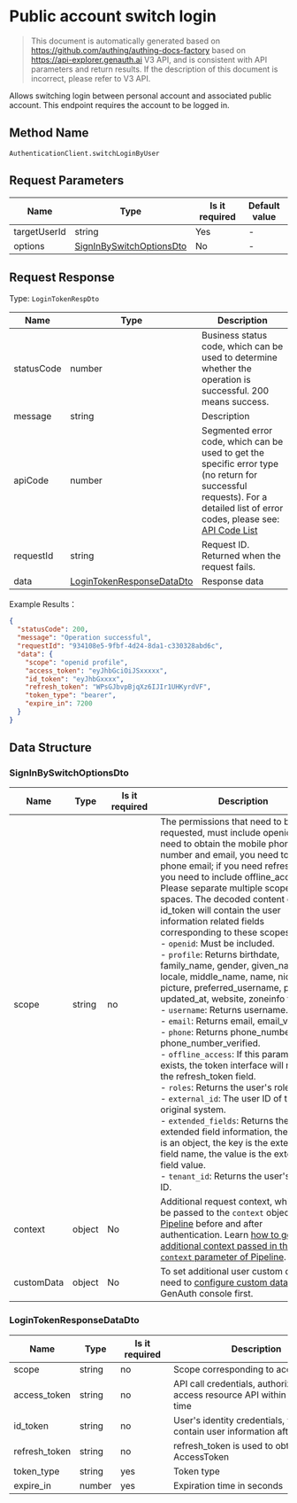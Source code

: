 # Public account switch login

<!--
Warning ⚠️:
Do not modify this document directly,
https://github.com/Authing/authing-docs-factory
Use this project to generate
-->

<LastUpdated />

> This document is automatically generated based on https://github.com/authing/authing-docs-factory based on https://api-explorer.genauth.ai V3 API, and is consistent with API parameters and return results. If the description of this document is incorrect, please refer to V3 API.

Allows switching login between personal account and associated public account. This endpoint requires the account to be logged in.

## Method Name

`AuthenticationClient.switchLoginByUser`

## Request Parameters

| Name         | Type                                                             | <div style="width:80px">Is it required</div> | Default value | <div style="width:300px">Description</div> | <div style="width:200px"></div>Example Value</div> |
| ------------ | ---------------------------------------------------------------- | -------------------------------------------- | ------------- | ------------------------------------------ | -------------------------------------------------- |
| targetUserId | string                                                           | Yes                                          | -             | Switch login target user ID                |                                                    |
| options      | <a href="#SignInBySwitchOptionsDto">SignInBySwitchOptionsDto</a> | No                                           | -             | Optional parameters                        |                                                    |

## Request Response

Type: `LoginTokenRespDto`

| Name       | Type                                                               | Description                                                                                                                                                                                                                                                                                                                                        |
| ---------- | ------------------------------------------------------------------ | -------------------------------------------------------------------------------------------------------------------------------------------------------------------------------------------------------------------------------------------------------------------------------------------------------------------------------------------------- |
| statusCode | number                                                             | Business status code, which can be used to determine whether the operation is successful. 200 means success.                                                                                                                                                                                                                                       |
| message    | string                                                             | Description                                                                                                                                                                                                                                                                                                                                        |
| apiCode    | number                                                             | Segmented error code, which can be used to get the specific error type (no return for successful requests). For a detailed list of error codes, please see: [API Code List](https://api-explorer.genauth.ai/?tag=group/%E5%BC%80%E5%8F%91%E5%87%86%E5%A4%87#tag/%E5%BC%80%E5%8F%91%E5%87%86%E5%A4%87/%E9%94%99%E8%AF%AF%E5%A4%84%E7%90%86/apiCode) |
| requestId  | string                                                             | Request ID. Returned when the request fails.                                                                                                                                                                                                                                                                                                       |
| data       | <a href="#LoginTokenResponseDataDto">LoginTokenResponseDataDto</a> | Response data                                                                                                                                                                                                                                                                                                                                      |

Example Results：

```json
{
  "statusCode": 200,
  "message": "Operation successful",
  "requestId": "934108e5-9fbf-4d24-8da1-c330328abd6c",
  "data": {
    "scope": "openid profile",
    "access_token": "eyJhbGciOiJSxxxxx",
    "id_token": "eyJhbGxxxx",
    "refresh_token": "WPsGJbvpBjqXz6IJIr1UHKyrdVF",
    "token_type": "bearer",
    "expire_in": 7200
  }
}
```

## Data Structure

### <a id="SignInBySwitchOptionsDto"></a> SignInBySwitchOptionsDto

| Name       | Type   | <div style="width:80px">Is it required</div> | <div style="width:300px">Description</div>                                                                                                                                                                                                                                                                                                                                                                                                                                                                                                                                                                                                                                                                                                                                                                                                                                                                                                                                                                                                                                                                                                                                                                      | <div style="width:200px">Example Value</div> |
| ---------- | ------ | -------------------------------------------- | --------------------------------------------------------------------------------------------------------------------------------------------------------------------------------------------------------------------------------------------------------------------------------------------------------------------------------------------------------------------------------------------------------------------------------------------------------------------------------------------------------------------------------------------------------------------------------------------------------------------------------------------------------------------------------------------------------------------------------------------------------------------------------------------------------------------------------------------------------------------------------------------------------------------------------------------------------------------------------------------------------------------------------------------------------------------------------------------------------------------------------------------------------------------------------------------------------------- | -------------------------------------------- |
| scope      | string | no                                           | The permissions that need to be requested, must include openid. If you need to obtain the mobile phone number and email, you need to include phone email; if you need refresh_token, you need to include offline_access. Please separate multiple scopes with spaces. The decoded content of id_token will contain the user information related fields corresponding to these scopes. <br>- `openid`: Must be included. <br>- `profile`: Returns birthdate, family_name, gender, given_name, locale, middle_name, name, nickname, picture, preferred_username, profile, updated_at, website, zoneinfo fields. <br>- `username`: Returns username. <br>- `email`: Returns email, email_verified. <br>- `phone`: Returns phone_number, phone_number_verified. <br>- `offline_access`: If this parameter exists, the token interface will return the refresh_token field. <br>- `roles`: Returns the user's role list. <br>- `external_id`: The user ID of the original system. <br>- `extended_fields`: Returns the user's extended field information, the content is an object, the key is the extended field name, the value is the extended field value. <br>- `tenant_id`: Returns the user's tenant ID. <br> | `openid profile`                             |
| context    | object | No                                           | Additional request context, which will be passed to the `context` object of the [Pipeline](https://docs.genauth.ai/v2/guides/pipeline/) before and after authentication. Learn [how to get the additional context passed in the `context` parameter of Pipeline](https://docs.genauth.ai/v2/guides/pipeline/context-object.html).                                                                                                                                                                                                                                                                                                                                                                                                                                                                                                                                                                                                                                                                                                                                                                                                                                                                               | `{"source":"utm"}`                           |
| customData | object | No                                           | To set additional user custom data, you need to [configure custom data](https://docs.genauth.ai/v2/guides/users/user-defined-field/) in the GenAuth console first.                                                                                                                                                                                                                                                                                                                                                                                                                                                                                                                                                                                                                                                                                                                                                                                                                                                                                                                                                                                                                                              | `{"school":"pku","age":"20"}`                |

### <a id="LoginTokenResponseDataDto"></a> LoginTokenResponseDataDto

| Name          | Type   | <div style="width:80px">Is it required</div> | <div style="width:300px">Description</div>                                     | <div style="width:200px">Example Value</div> |
| ------------- | ------ | -------------------------------------------- | ------------------------------------------------------------------------------ | -------------------------------------------- |
| scope         | string | no                                           | Scope corresponding to access_token                                            | `openid profile`                             |
| access_token  | string | no                                           | API call credentials, authorized to access resource API within a limited time  | `eyJhbGciOiJSxxxxx`                          |
| id_token      | string | no                                           | User's identity credentials, which will contain user information after parsing | `eyJhbGxxxx`                                 |
| refresh_token | string | no                                           | refresh_token is used to obtain a new AccessToken                              | `WPsGJbvpBjqXz6IJIr1UHKyrdVF`                |
| token_type    | string | yes                                          | Token type                                                                     | `bearer`                                     |
| expire_in     | number | yes                                          | Expiration time in seconds                                                     | `7200`                                       |
